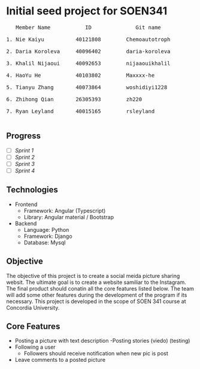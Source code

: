 # Initial seed project for SOEN341
<pre>
   Member Name           ID              Git name     <br />                      
1. Nie Kaiyu          40121808        Chemoautotroph  <br />                                 
2. Daria Koroleva     40096402        daria-koroleva  <br />
3. Khalil Nijaoui     40092653        nijaaouikhalil  <br />
4. HaoYu He           40103802        Maxxxx-he       <br />
5. Tianyu Zhang       40073864        woshidiyi1228   <br />
6. Zhihong Qian       26305393        zh220           <br />
7. Ryan Leyland       40015165        rsleyland       <br />
</pre>
 
## Progress
 - [ ] *Sprint 1*
 - [ ]  *Sprint 2*
 - [ ]  *Sprint 3*
 - [ ]  *Sprint 4*
 
## Technologies
- Frontend
  - Framework: Angular (Typescript)
  - Library: Angular material / Bootstrap
- Backend
  - Language: Python
  - Framework: Django
  - Database: Mysql
  
## Objective
The objective of this project is to create a social meida picture sharing websit. The ultimate goal is to create a website samiliar to the Instagram. The final product should conatin all the core features listed below. The team will add some other features during the development of the program if its necessary. This project is developed in the scope of SOEN 341 course at Concordia University. 

## Core Features
- Posting a picture with text description
   -Posting stories (viedo) (testing)
- Following a user
   - Followers should receive notification when new pic is post
- Leave comments to a posted picture



